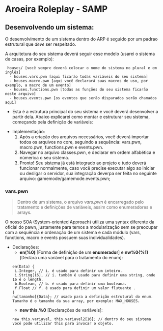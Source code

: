 # Aroeira Roleplay - SAMP

## Desenvolvendo um sistema:

 O desenvolvimento de um sistema dentro do ARP é seguido por um padrao estrutural que _deve_ ser respeitado.
 
 A arquitetura do seu sistema deverá seguir esse modelo (usarei o sistema de casas, por exemplo):
  ```
   houses/ [você sempre deverá colocar o nome do sistema no plural e em inglês]
    - houses.vars.pwn [aqui ficarão todas variáveis do seu sistema]
    - houses.macro.pwn [aqui você declarará suas macros de uso, por exemplo, a macro de um evento]
    - houses.functions.pwn [todas as funções do seu sistema ficarão neste arquivo]
    - houses.events.pwn [os eventos que serão disparados serão chamados aqui]
  ```
    
 * Esta é a estrutura principal do seu sistema e você deverá desenvolver a partir dela. Abaixo explicarei como montar e estruturar seu sistema, começando pela definição de variáveis:
 
 - Implementação:
   1. Após a criação dos arquivos necessários, você deverá importar todos os arquivos no core, seguindo a sequência: vars.pwn, macro.pwn, functions.pwn e events.pwn.
   2. Navegar no arquivo classes.pwn, e declarar em ordem alfabética e númerica o seu sistema.
   3. Pronto! Seu sistema já está integrado ao projeto e tudo deverá funcionar normalmente, caso você precise executar algo ao iniciar ou desligar o servidor, sua integração deverpa ser feita no seguinte arquivo: gamemode/gamemode.events.pwn;

### vars.pwn
> Dentro de um sistema, o arquivo _vars.pwn_ é encarregado pelo tratamento e definições de variáveis, assim como enumeradores e arrays.

O nosso SOA (System-oriented Approach) utiliza uma syntax diferente da oficial do pawn, justamente para temos a modularização sem se preocupar com a sequência e ordenação de um sistema e cada módulo (vars, functions, macro e events possuem suas individualidades).

* Declarações:
  - **en(%0)** [Forma de definição de um **enumerador**] e **nw%0{%1}** [Declara uma variável para o tratamento do enum]:
  ```
  en(Data) {
   i.Integer, // i. é usado para definir um inteiro.
   i.String[16], // i. também é usado para definir uma string, onde 16 é o length.
   b.Boolean, // b. é usado para definir uma booleana.
   f.Float // f. é usado para definir um valor flutuante .
  }
  nw[tamanho]{Data}; // usado para a definição estrutural do enum. Tamanho é o tamanho da sua array, por exemplo: MAX_HOUSES.
  ```
  - **new this.%0** [Declarações de variáveis]:
  ```
  new this.variavel, this.variavel2[16]; // dentro do seu sistema você pode utilizar this para invocar o objeto.
  ```
